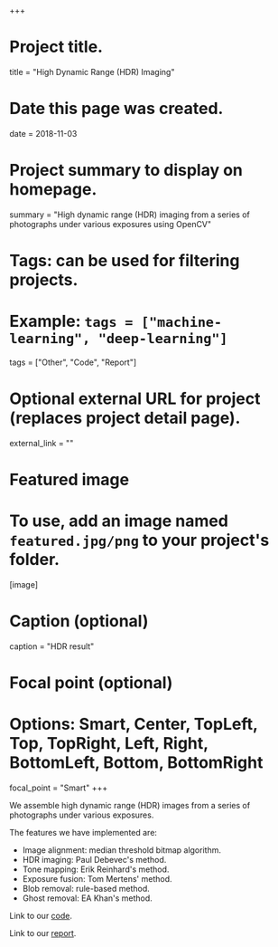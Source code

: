 +++
# Project title.
title = "High Dynamic Range (HDR) Imaging"

# Date this page was created.
date = 2018-11-03

# Project summary to display on homepage.
summary = "High dynamic range (HDR) imaging from a series of photographs under various exposures using OpenCV"

# Tags: can be used for filtering projects.
# Example: `tags = ["machine-learning", "deep-learning"]`
tags = ["Other", "Code", "Report"]

# Optional external URL for project (replaces project detail page).
external_link = ""

# Featured image
# To use, add an image named `featured.jpg/png` to your project's folder. 
[image]
  # Caption (optional)
  caption = "HDR result"
  
  # Focal point (optional)
  # Options: Smart, Center, TopLeft, Top, TopRight, Left, Right, BottomLeft, Bottom, BottomRight
  focal_point = "Smart"
+++

We assemble high dynamic range (HDR) images from a series of photographs under various exposures.

The features we have implemented are:

* Image alignment: median threshold bitmap algorithm.
* HDR imaging: Paul Debevec's method.
* Tone mapping: Erik Reinhard's method.
* Exposure fusion: Tom Mertens' method.
* Blob removal: rule-based method.
* Ghost removal: EA Khan's method.

Link to our [code](https://github.com/Daikon-Sun/VFX2017/tree/master/hw1).

Link to our [report](report.pdf).
